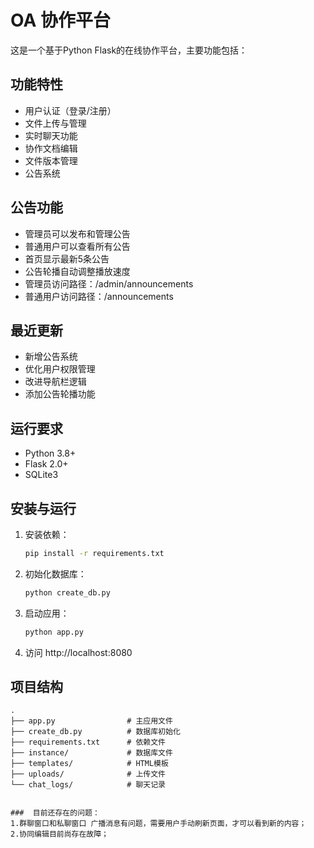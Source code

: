 # OA 协作平台

这是一个基于Python Flask的在线协作平台，主要功能包括：

## 功能特性
- 用户认证（登录/注册）
- 文件上传与管理
- 实时聊天功能
- 协作文档编辑
- 文件版本管理
- 公告系统

## 公告功能
- 管理员可以发布和管理公告
- 普通用户可以查看所有公告
- 首页显示最新5条公告
- 公告轮播自动调整播放速度
- 管理员访问路径：/admin/announcements
- 普通用户访问路径：/announcements

## 最近更新
- 新增公告系统
- 优化用户权限管理
- 改进导航栏逻辑
- 添加公告轮播功能

## 运行要求
- Python 3.8+
- Flask 2.0+
- SQLite3

## 安装与运行
1. 安装依赖：
   ```bash
   pip install -r requirements.txt
   ```
2. 初始化数据库：
   ```bash
   python create_db.py
   ```
3. 启动应用：
   ```bash
   python app.py
   ```
4. 访问 http://localhost:8080

## 项目结构
```
.
├── app.py                # 主应用文件
├── create_db.py          # 数据库初始化
├── requirements.txt      # 依赖文件
├── instance/             # 数据库文件
├── templates/            # HTML模板
├── uploads/              # 上传文件
└── chat_logs/            # 聊天记录


###  目前还存在的问题：
1.群聊窗口和私聊窗口 广播消息有问题，需要用户手动刷新页面，才可以看到新的内容；
2.协同编辑目前尚存在故障；
